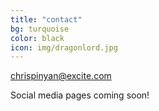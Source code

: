 ```yaml
---
title: "contact"
bg: turquoise
color: black
icon: img/dragonlord.jpg
---
```


<chrispinyan@excite.com>

Social media pages coming soon!
